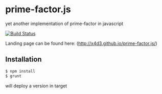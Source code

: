 # prime-factor.js
yet another implementation of prime-factor in javascript

[![Build Status](https://travis-ci.org/x4d3/prime-factor.js.svg?branch=master)](https://travis-ci.org/x4d3/prime-factor.js)

Landing page can be found here: (http://x4d3.github.io/prime-factor.js/)

Installation
------------
```sh
$ npm install
$ grunt
```
will deploy a version in target
